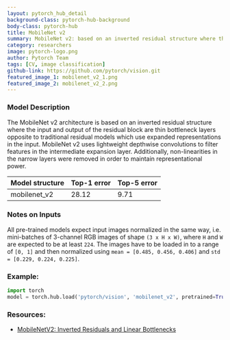 ```yaml
---
layout: pytorch_hub_detail
background-class: pytorch-hub-background
body-class: pytorch-hub
title: MobileNet v2
summary: MobileNet v2: based on an inverted residual structure where the input and output of the residual block are thin bottleneck layers.
category: researchers
image: pytorch-logo.png
author: Pytorch Team
tags: [CV, image classification]
github-link: https://github.com/pytorch/vision.git
featured_image_1: mobilenet_v2_1.png
featured_image_2: mobilenet_v2_2.png
---
```


### Model Description

The MobileNet v2 architecture is based on an inverted residual structure where the input and output of the residual block are thin bottleneck layers opposite to traditional residual models which use expanded representations in the input. MobileNet v2 uses lightweight depthwise convolutions to filter features in the intermediate expansion layer. Additionally, non-linearities in the narrow layers were removed in order to maintain representational power.

| Model structure | Top-1 error | Top-5 error |
| --------------- | ----------- | ----------- |
|  mobilenet_v2       | 28.12       | 9.71       |


### Notes on Inputs

All pre-trained models expect input images normalized in the same way,
i.e. mini-batches of 3-channel RGB images of shape `(3 x H x W)`, where `H` and `W` are expected to be at least `224`.
The images have to be loaded in to a range of `[0, 1]` and then normalized using `mean = [0.485, 0.456, 0.406]`
and `std = [0.229, 0.224, 0.225]`.

### Example:

```python
import torch
model = torch.hub.load('pytorch/vision', 'mobilenet_v2', pretrained=True)
```

### Resources:

 - [MobileNetV2: Inverted Residuals and Linear Bottlenecks](https://arxiv.org/abs/1801.04381)

